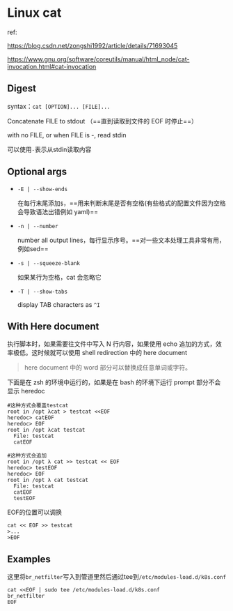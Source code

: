 # Linux cat

ref:

https://blog.csdn.net/zongshi1992/article/details/71693045

https://www.gnu.org/software/coreutils/manual/html_node/cat-invocation.html#cat-invocation

## Digest

syntax：`cat [OPTION]... [FILE]...`

Concatenate FILE to stdout （==直到读取到文件的 EOF 时停止==）

with no FILE, or when FILE is -, read stdin

可以使用`-`表示从stdin读取内容

## Optional args

- `-E | --show-ends`

  在每行末尾添加`$`，==用来判断末尾是否有空格(有些格式的配置文件因为空格会导致语法出错例如 yaml)==

- `-n | --number`

  number all output lines，每行显示序号。==对一些文本处理工具非常有用，例如sed==

- `-s | --squeeze-blank`

  如果某行为空格，cat 会忽略它

- `-T | --show-tabs`

  display TAB characters as `^I`

## With Here document

执行脚本时，如果需要往文件中写入 N 行内容，如果使用 echo 追加的方式，效率极低。这时候就可以使用 shell redirection 中的 here document

> here document 中的 word 部分可以替换成任意单词或字符。

下面是在 zsh 的环境中运行的，如果是在 bash 的环境下运行 prompt 部分不会显示 heredoc

```
#这种方式会覆盖testcat
root in /opt λcat > testcat <<EOF
heredoc> catEOF
heredoc> EOF
root in /opt λcat testcat 
  File: testcat
  catEOF

#这种方式会追加
root in /opt λ cat >> testcat << EOF     
heredoc> testEOF
heredoc> EOF
root in /opt λ cat testcat 
  File: testcat
  catEOF
  testEOF
```

EOF的位置可以调换

```
cat << EOF >> testcat 
>...
>EOF
```

## Examples

这里将`br_netfilter`写入到管道里然后通过tee到`/etc/modules-load.d/k8s.conf`

```
cat <<EOF | sudo tee /etc/modules-load.d/k8s.conf
br_netfilter
EOF
```

